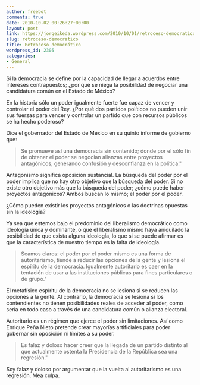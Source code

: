 ```yaml
---
author: freebot
comments: true
date: 2010-10-02 00:26:27+00:00
layout: post
link: https://jorgeikeda.wordpress.com/2010/10/01/retroceso-democratico/
slug: retroceso-democratico
title: Retroceso democrático
wordpress_id: 2305
categories:
- General
---
```


Si la democracia se define por la capacidad de llegar a acuerdos entre intereses contrapuestos; ¿por qué se niega la posibilidad de negociar una candidatura común en el Estado de México?

En la historia  sólo un poder igualmente fuerte fue capaz de vencer y controlar el poder del Rey. ¿Por qué dos partidos políticos no pueden unir sus fuerzas para vencer y  controlar un partido que con recursos públicos se ha hecho poderoso?

Dice el gobernador del Estado de México en su quinto informe de gobierno que:



<blockquote>Se promueve así una democracia sin contenido; donde por el sólo fin de obtener el poder se negocian alianzas entre proyectos antagónicos, generando confusión y desconfianza en la política."</blockquote>



Antagonismo significa oposición sustancial. La búsqueda del poder por el poder implica que no hay otro objetivo que la búsqueda del poder. Si no existe otro objetivo  más que la búsqueda del poder; ¿cómo puede haber proyectos antagónicos? Ambos buscan lo mismo; el poder por el poder.

¿Cómo pueden existir los proyectos antagónicos o las doctrinas opuestas sin la ideología?


Ya sea que estemos bajo el predominio del liberalismo democrático como ideología única y dominante, o que el  liberalismo mismo haya aniquilado la posibilidad de que  exista alguna ideología, lo que si se puede afirmar es que la característica de nuestro tiempo es la falta de ideología.




<blockquote>Seamos claros: el poder por el poder mismo es una forma de autoritarismo, tiende a reducir las opciones de la gente y lesiona el espíritu de la democracia. Igualmente autoritario es caer en la tentación de usar a las instituciones públicas para fines particulares o de grupo."</blockquote>



El metafísico espíritu de la democracia no se lesiona si se reducen las opciones a la gente. Al contrario, la democracia se lesiona  si los contendientes no tienen posibilidades reales de acceder al poder, como sería en todo caso a través de una candidatura común o alianza electoral.

Autoritario es un régimen que ejerce el poder sin limitaciones. Así como Enrique Peña Nieto pretende crear mayorías artificiales para poder gobernar sin oposición ni límites a su poder.





<blockquote>Es falaz y doloso hacer creer que la llegada de un partido distinto al que actualmente ostenta la Presidencia de la República sea una regresión."</blockquote>



Soy falaz y doloso por argumentar que la vuelta al autoritarismo es una regresión. Mea culpa.





